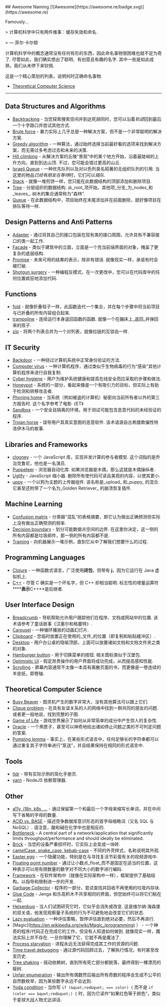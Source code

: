 <div class="github-widget" data-repo="gruhn/awesome-naming"></div>
## Awesome Naming [![Awesome](https://awesome.re/badge.svg)](https://awesome.re)

<!-- lint disable no-repeat-punctuation -->
Famously...
<!-- lint enable no-repeat-punctuation -->

&gt; 计算机科学中只有两件难事：缓存失效和命名.
> 
&gt; ― 菲尔·卡尔顿

计算机科学中的概念通常没有任何有形的东西，因此命名事物很困难也就不足为奇了.
尽管如此，我们确实想出了聪明、有创意且有趣的名字.
其中一些是如此成熟，我们从未停下来钦佩.

这是一个精心策划的列表，说明何时正确命名事物.


- [Theoretical Computer Science](#theoretical-computer-science) 

---

## Data Structures and Algorithms

- [Backtracking](https://de.wikipedia.org/wiki/Backtracking) - 当您探索搜索空间并到达死胡同时，您可以沿着*轨迹*回到最后一个十字路口并尝试其他方式. 
- [Brute force](https://en.m.wikipedia.org/wiki/Brute-force_search) - 暴力实际上几乎总是一种解决方案，但不是一个非常聪明的解决方案.
- [Greedy algorithm](https://en.wikipedia.org/wiki/Greedy_algorithm) - 一种算法，通过始终选择当前最好看的选项来找到解决方案，而无需过多考虑过去和未来的决策.
- [Hill climbing](https://en.wikipedia.org/wiki/Hill_climbing)  - 从解决方案的丘陵“景观”中的某个地方开始，沿着最陡峭的上升方向，直到到达山顶. 不过，您可能会错过更高的山丘. 
- [Israeli Queue](https://rapidapi.com/blog/israeli-queues-exploring-a-bizarre-data-structure/)  - 一种优先队列以及对以色列臭名昭著的无组织队列的引用. 当这里的物品*已经有朋友在等待*时，它们可以*插队*.
- [Stack](https://en.wikipedia.org/wiki/Stack_(abstract_data_type)) - 就像一堆煎饼一样，您只能在此数据结构的顶部添加和删除项目.
- [Tree](https://en.wikipedia.org/wiki/Tree_(data_structure) ) - 分层组织的数据结构. 从_root_项开始，其他项_分支_为_nodes_和_leaves_. 树木的集合通常称为“森林”.
- [Queue](https://en.wikipedia.org/wiki/Queue_(abstract_data_type)) - 在此数据结构中，项目始终在末尾添加并在前面删除，就好像项目在排队等待一样.

## Design Patterns and Anti Patterns

- [Adapter](https://en.wikipedia.org/wiki/Adapter_pattern) - 通过将其自己的接口包装在现有类的接口周围，允许具有不兼容接口的类一起工作.
- [Facade](https://en.wikipedia.org/wiki/Facade_pattern) - 类似于建筑中的立面，立面是一个充当前端界面的对象，掩盖了更复杂的底层结构.
- [Promise](https://en.wikipedia.org/wiki/Futures_and_promises)  - 未来可用的结果的表示，除非有错误. 就像现实一样，承诺有时会被打破.
- [Shotgun surgery](https://en.wikipedia.org/wiki/Shotgun_surgery) - 一种编程反模式，在一次更改中，您可以在代码库中的任何位置疯狂地添加代码.

## Functions

- [fold](https://en.wikipedia.org/wiki/Fold_(higher-order_function)) - 就像折叠毯子一样，此函数迭代一个集合，并在每个步骤中将当前项目与已折叠的所有内容组合起来.
- [trampoline](https://clojuredocs.org/clojure.core/trampoline)  - 连续运行本身返回函数的函数. 就像一个在蹦床上_返回_并弹回来的孩子. 
- [zip](https://hackage.haskell.org/package/base-4.12.0.0/docs/Prelude.html#v:zip) - 将两个列表合并为一个对列表，就像拉链的互锁齿一样.

## IT Security

- [Backdoor](https://en.wikipedia.org/wiki/Backdoor_(computing)) - 一种绕过计算机系统中正常身份验证的方法.
- [Computer virus](https://en.wikipedia.org/wiki/Computer_virus) - 一种计算机程序，通过类似于生物病毒的行为“感染”其他计算机程序来进行自我复制.
- [Cyber hygiene](https://digitalguardian.com/blog/what-cyber-hygiene-definition-cyber-hygiene-benefits-best-practices-and-more) - 用户为维护系统健康和提高在线安全而应采取的步骤和做法.
- [Honeypot](https://en.wikipedia.org/wiki/Honeypot_(computing)) - 系统的一部分，看起来像是一个有吸引力的目标，但实际上有助于检测和转移攻击者.
- [Phoning home](https://en.wikipedia.org/wiki/Phoning_home)  - 当系统（例如被盗的计算机）秘密向当前所有者以外的第三方报告时. 这个名字参考了电影《ET》
- [Sandbox](https://en.wikipedia.org/wiki/Sandbox_(computer_security)) - 一个安全且隔离的环境，用于测试可能包含恶意代码的未经验证的程序.
- [Trojan horse](https://en.wikipedia.org/wiki/Trojan_horse_(computing) ) - 误导用户其真实意图的恶意软件. 该术语源自古希腊欺骗性特洛伊木马的故事. 

## Libraries and Frameworks

- [clooney](https://github.com/GoogleChromeLabs/clooney)  - 一个 JavaScript 库，实现并发计算的参与者模型. 这个词指的是乔治克鲁尼，他也是一名演员.
- [Puppeteer](https://github.com/puppeteer/puppeteer)  - 浏览器自动化库. 如果浏览器是木偶，那么这就是木偶操纵者.
- [Uglify](https://github.com/mishoo/UglifyJS)  - JavaScript 缩小器. 删除所有使代码可读且美观的内容，以使其更小.
- [uppy](https://github.com/transloadit/uppy)  - 一个以狗为主题的上传器组件. 该名称是_upload_ 和_puppy_ 的混合. 它甚至还附带了一个名为_Golden Retriever_ 的崩溃恢复插件.

## Machine Learning

- [Confusion matrix](https://en.wikipedia.org/wiki/Confusion_matrix) - 分类器“混乱”的表格摘要，即它认为做出正确预测但实际上没有做出正确预测的频率.
- [Decision boundary](https://en.wikipedia.org/wiki/Decision_boundary)  - 划分可能数据点空间的边界. 在这里你决定，这一侧的所有内容都是垃圾邮件，那一侧的所有内容都不是.
- [Training](https://en.wikipedia.org/wiki/Training,_validation,_and_test_data_sets) - 向机器展示一堆示例，直到它从中了解我们想要什么的过程.

## Programming Languages

- [Clojure](https://clojure.org/) - 一种函数式语言，广泛使用**闭包**，但带有 **j**，因为它运行在 Java 虚拟机上.
- [C++](https://en.wikipedia.org/wiki/C%2B%2B#External_links)  - 尽管 C 确实是一个坏名字，但 C++ 却相当聪明. 标志性的增量运算符******表示**C++**是后继者.

## User Interface Design

- [Breadcrumb](https://en.wikipedia.org/wiki/Breadcrumb_(navigation) ) - 导航帮助允许用户跟踪他们在程序、文档或网站中的位置. 该术语参考了童话故事《汉塞尔和格蕾特》.
- [Carousel](https://www.nngroup.com/articles/designing-effective-carousels/) - 一种循环播放的动画幻灯片.
- [Clipboard](https://en.wikipedia.org/wiki/Clipboard_(computing)) - 您临时放置正在使用的_文件_的位置（即复制和粘贴缓冲区）.
- [Desktop](https://en.wikipedia.org/wiki/Desktop_metaphor) - 用户办公桌的隐喻顶部，上面可以放置诸如文档和文档文件夹之类的对象.
- [Hamburger button](https://en.wikipedia.org/wiki/Hamburger_button)  - 用于切换菜单的按钮. 相关图标类似于汉堡包.
- [Optimistic UI](https://uxplanet.org/optimistic-1000-34d9eefe4c05) - 假定昂贵操作的用户界面将成功完成，从而提高感知性能.
- [Scrolling](https://en.wikipedia.org/wiki/Scrolling) - 屏幕内容通常不太像一本具有离散页面的书，而更像是一卷连续的羊皮纸，即卷轴.

## Theoretical Computer Science

- [Busy Beaver](https://en.wikipedia.org/wiki/Busy_beaver) - 图灵机产生的数字非常大，没有其他算法可以跟上它们.
- [Clique problem](https://en.wikipedia.org/wiki/Clique_problem)  - 在具有友谊关系的人的网络中找到一群共同的朋友的问题. 或者更一般地说，找到完整的子图.
- [Game of Life](https://en.wikipedia.org/wiki/Conway%27s_Game_of_Life) - 游戏世界展示了如何从非常简单的成分中产生惊人的复杂性.
- [Oracle](https://en.wikipedia.org/wiki/Oracle_machine) - 一个黑匣子，甚至可以神奇地给出诸如停止问题之类的不可判定问题的答案. 
- [Pumping lemma](https://en.wikipedia.org/wiki/Pumping_lemma) - 事实上，在某些形式语言中，任何足够长的字符串都可以通过重复其子字符串进行“泵送”，并且结果保持在相同的形式语言中.

## Tools

- [tldr](https://tldr.sh/) - 带有实际示例的简化手册页.
- [yarn](https://yarnpkg.com/) - NodeJS 依赖管理器.

## Other

- [a11y, i18n, k8s, ...](https://en.wikipedia.org/wiki/Numeronym) - 通过保留第一个和最后一个字母来缩写长单词，并在中间写下省略的字母的数量. 
- [ACID vs. BASE](https://www.johndcook.com/blog/2009/07/06/brewer-cap-theorem-base/)  - 描述竞争数据库意识形态的首字母缩略词（又名 SQL 与 NoSQL）. 请注意，酸和碱在化学中也是相反的.
- [Bottleneck](https://en.wikipedia.org/wiki/Bottleneck#Computing) - A central part of a network/application that significantly limits throughput/performance and should ideally be eliminated.
- [Brick](https://en.m.wikipedia.org/wiki/Brick_(electronics)) - 当您的设备严重损坏时，它实际上会变成一块砖.
- [camelCase, snake_case, kebab-case](https://en.wikipedia.org/wiki/Letter_case#Use_within_programming_languages) - 不同的外壳样式，名称说明其外观.
- [Easter egg](https://en.wikipedia.org/wiki/Easter_egg_(media)) - 一个隐藏功能，特别是在与寻找复活节彩蛋有关的视频游戏中.
- [Floating point number](https://floating-point-gui.de/formats/fp/) - 通过让小数点_float_而不是固定在适当的位置，这种表示可以用有限数量的数字对不同大小的数字进行编码.
- [Framework](https://en.wikipedia.org/wiki/Software_framework) - 在软件架构中（就像在实际架构中一样），框架提供了基础结构，以指导和限制进一步的开发.
- [Garbage Collector](https://en.m.wikipedia.org/wiki/Garbage_collection_(computer_science)) - 程序的一部分，尝试查找并回收不再使用的垃圾内存块.
- [Glue Code](https://en.wikipedia.org/wiki/Glue_code) - Jenga 和乐高积木不共享相同的界面，但您始终可以将它们粘在一起.
- [Heisenbug](https://en.wikipedia.org/wiki/Heisenbug)  - 当人们试图研究它时，它似乎会消失或改变. 这是维尔纳·海森堡的双关语，他发现观察量子系统的行为不可避免地会改变它们的状态.
- [Lazy evaluation](https://en.wikipedia.org/wiki/Lazy_evaluation) - 一种评估策略，暂停评估直到绝对必要，然后不再进行.
- [Magic](https://en.wikipedia.org/wiki/Magic_(programming) ） - 一个神奇的程序/代码正在完成它的工作，但没有人知道如何做到. 就像现实一样，魔法实际上并不存在. 一旦你理解了它，它就不再是魔法了.
- [Process starvation](https://en.wikipedia.org/wiki/Starvation_(computer_science)) - 进程永远无法获得完成其工作的资源的问题.
- [Time travel debugging](https://en.wikipedia.org/wiki/Time_travel_debugging) - 通过源代码回顾过去，了解执行情况，有时甚至改变历史.
- [Tree shaking](https://en.wikipedia.org/wiki/Tree_shaking) - 摇动依赖树，直到所有死亡部分都脱落，最终得到一棵漂亮的瘦树.
- [Unfair enumeration](https://www.youtube.com/watch?v=CvLsVfq6cks&t=835s) - 输出所有偶数然后输出所有奇数的程序会生成不公平的自然数枚举，因为某些数字永远不会达到. 
- [Yoda condition](https://eslint.org/docs/latest/rules/yoda) - 当你写 `if (&quot;red&quot; === color) {` 而不是 `if (color === &quot;red&quot;) {` 时，因为它读作“如果红色等于颜色”，类似于星球大战人物尤达讲话.
